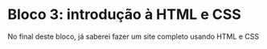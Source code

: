 # Bloco 3: introdução à HTML e CSS

No final deste bloco, já saberei fazer um site completo usando HTML e CSS 
